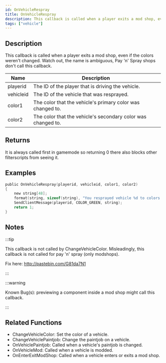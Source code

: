 ```yaml
---
id: OnVehicleRespray
title: OnVehicleRespray
description: This callback is called when a player exits a mod shop, even if the colors weren't changed.
tags: ["vehicle"]
---
```


## Description

This callback is called when a player exits a mod shop, even if the colors weren't changed. Watch out, the name is ambiguous, Pay 'n' Spray shops don't call this callback.

| Name      | Description                                                  |
| --------- | ------------------------------------------------------------ |
| playerid  | The ID of the player that is driving the vehicle.            |
| vehicleid | The ID of the vehicle that was resprayed.                    |
| color1    | The color that the vehicle's primary color was changed to.   |
| color2    | The color that the vehicle's secondary color was changed to. |

## Returns

It is always called first in gamemode so returning 0 there also blocks other filterscripts from seeing it.

## Examples

```c
public OnVehicleRespray(playerid, vehicleid, color1, color2)
{
    new string[48];
    format(string, sizeof(string), "You resprayed vehicle %d to colors %d and %d!", vehicleid, color1, color2);
    SendClientMessage(playerid, COLOR_GREEN, string);
    return 1;
}
```

## Notes

:::tip

This callback is not called by ChangeVehicleColor.
Misleadingly, this callback is not called for pay 'n' spray (only modshops).

Fix here: http://pastebin.com/G81da7N1

:::

:::warning

Known Bug(s): previewing a component inside a mod shop might call this callback.

:::

## Related Functions

- ChangeVehicleColor: Set the color of a vehicle.
- ChangeVehiclePaintjob: Change the paintjob on a vehicle.
- OnVehiclePaintjob: Called when a vehicle's paintjob is changed.
- OnVehicleMod: Called when a vehicle is modded.
- OnEnterExitModShop: Called when a vehicle enters or exits a mod shop.

